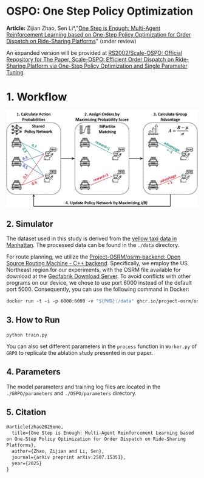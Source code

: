 # OSPO: One Step Policy Optimization

**Article:** Zijian Zhao, Sen Li*,"[One Step is Enough: Multi-Agent Reinforcement Learning based on One-Step Policy Optimization for Order Dispatch on Ride-Sharing Platforms](https://arxiv.org/abs/2507.15351)" (under review)

An expanded version will be provided at [RS2002/Scale-OSPO: Official Repository for The Paper, Scale-OSPO: Efficient Order Dispatch on Ride-Sharing Platform via One-Step Policy Optimization and Single Parameter Tuning](https://github.com/RS2002/Scale-OSPO).

# 1. Workflow

![](./img/main.png)



## 2. Simulator

The dataset used in this study is derived from the [yellow taxi data in Manhattan](https://www.nyc.gov/site/tlc/about/tlc-trip-record-data.page). The processed data can be found in the `./data` directory.

For route planning, we utilize the [Project-OSRM/osrm-backend: Open Source Routing Machine - C++ backend](https://github.com/Project-OSRM/osrm-backend). Specifically, we employ the US Northeast region for our experiments, with the OSRM file available for download at the [Geofabrik Download Server](https://download.geofabrik.de/north-america/us-northeast.html). To avoid conflicts with other programs on our device, we chose to use port 6000 instead of the default port 5000. Consequently, you can use the following command in Docker:

```dockerfile
docker run -t -i -p 6000:6000 -v "${PWD}:/data" ghcr.io/project-osrm/osrm-backend osrm-routed --algorithm mld /data/us-northeast-latest.osrm -p 6000
```

## 3. How to Run

```shell
python train.py
```

You can also set different parameters in the `process` function in `Worker.py` of `GRPO` to replicate the ablation study presented in our paper.

## 4. Parameters

The model parameters and training log files are located in the `./GRPO/parameters` and `./OSPO/parameters` directory.

## 5. Citation

```
@article{zhao2025one,
  title={One Step is Enough: Multi-Agent Reinforcement Learning based on One-Step Policy Optimization for Order Dispatch on Ride-Sharing Platforms},
  author={Zhao, Zijian and Li, Sen},
  journal={arXiv preprint arXiv:2507.15351},
  year={2025}
}
```

